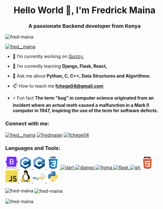 <h1 align="center">Hello World 👋, I'm Fredrick Maina</h1>
<h3 align="center">A passionate Backend developer from Kenya</h3>

<p align="left"> <img src="https://komarev.com/ghpvc/?username=fred-maina&label=Profile%20views&color=0e75b6&style=flat" alt="fred-maina" /> </p>

<p align="left"> <a href="https://twitter.com/fred__maina" target="blank"><img src="https://img.shields.io/twitter/follow/fred__maina?logo=twitter&style=for-the-badge" alt="fred__maina" /></a> </p>

- 🔭 I’m currently working on [Quizzy.](https://github.com/fred-maina/QuizzyBackend)

- 🌱 I’m currently learning **Django, Flask, React,**

- 💬 Ask me about **Python, C, C++, Data Structures and Algorithms.**

- 📫 How to reach me **fchege04@gmail.com**

- ⚡ Fun fact **The term "bug" in computer science originated from an incident where an actual moth caused a malfunction in a Mark II computer in 1947, inspiring the use of the term for software defects.**

<h3 align="left">Connect with me:</h3>
<p align="left">
<a href="https://twitter.com/fred__maina" target="blank"><img align="center" src="https://raw.githubusercontent.com/rahuldkjain/github-profile-readme-generator/master/src/images/icons/Social/twitter.svg" alt="fred__maina" height="30" width="40" /></a>
<a href="https://linkedin.com/in/fredmaian" target="blank"><img align="center" src="https://raw.githubusercontent.com/rahuldkjain/github-profile-readme-generator/master/src/images/icons/Social/linked-in-alt.svg" alt="fredmaian" height="30" width="40" /></a>
<a href="https://www.hackerrank.com/fchege04" target="blank"><img align="center" src="https://raw.githubusercontent.com/rahuldkjain/github-profile-readme-generator/master/src/images/icons/Social/hackerrank.svg" alt="fchege04" height="30" width="40" /></a>
</p>
<h3 align="left">Languages and Tools:</h3>
<p align="left"> <a href="https://getbootstrap.com" target="_blank" rel="noreferrer"> <img src="https://raw.githubusercontent.com/devicons/devicon/master/icons/bootstrap/bootstrap-plain-wordmark.svg" alt="bootstrap" width="40" height="40"/> </a> <a href="https://www.cprogramming.com/" target="_blank" rel="noreferrer"> <img src="https://raw.githubusercontent.com/devicons/devicon/master/icons/c/c-original.svg" alt="c" width="40" height="40"/> </a> <a href="https://www.w3schools.com/cpp/" target="_blank" rel="noreferrer"> <img src="https://raw.githubusercontent.com/devicons/devicon/master/icons/cplusplus/cplusplus-original.svg" alt="cplusplus" width="40" height="40"/> </a> <a href="https://www.w3schools.com/css/" target="_blank" rel="noreferrer"> <img src="https://raw.githubusercontent.com/devicons/devicon/master/icons/css3/css3-original-wordmark.svg" alt="css3" width="40" height="40"/> </a> <a href="https://dart.dev" target="_blank" rel="noreferrer"> <img src="https://www.vectorlogo.zone/logos/dartlang/dartlang-icon.svg" alt="dart" width="40" height="40"/> </a> <a href="https://www.djangoproject.com/" target="_blank" rel="noreferrer"> <img src="https://cdn.worldvectorlogo.com/logos/django.svg" alt="django" width="40" height="40"/> </a> <a href="https://www.figma.com/" target="_blank" rel="noreferrer"> <img src="https://www.vectorlogo.zone/logos/figma/figma-icon.svg" alt="figma" width="40" height="40"/> </a> <a href="https://flask.palletsprojects.com/" target="_blank" rel="noreferrer"> <img src="https://www.vectorlogo.zone/logos/pocoo_flask/pocoo_flask-icon.svg" alt="flask" width="40" height="40"/> </a> <a href="https://git-scm.com/" target="_blank" rel="noreferrer"> <img src="https://www.vectorlogo.zone/logos/git-scm/git-scm-icon.svg" alt="git" width="40" height="40"/> </a> <a href="https://www.w3.org/html/" target="_blank" rel="noreferrer"> <img src="https://raw.githubusercontent.com/devicons/devicon/master/icons/html5/html5-original-wordmark.svg" alt="html5" width="40" height="40"/> </a> <a href="https://developer.mozilla.org/en-US/docs/Web/JavaScript" target="_blank" rel="noreferrer"> <img src="https://raw.githubusercontent.com/devicons/devicon/master/icons/javascript/javascript-original.svg" alt="javascript" width="40" height="40"/> </a> <a href="https://www.linux.org/" target="_blank" rel="noreferrer"> <img src="https://raw.githubusercontent.com/devicons/devicon/master/icons/linux/linux-original.svg" alt="linux" width="40" height="40"/> </a> <a href="https://www.mysql.com/" target="_blank" rel="noreferrer"> <img src="https://raw.githubusercontent.com/devicons/devicon/master/icons/mysql/mysql-original-wordmark.svg" alt="mysql" width="40" height="40"/> </a> <a href="https://www.python.org" target="_blank" rel="noreferrer"> <img src="https://raw.githubusercontent.com/devicons/devicon/master/icons/python/python-original.svg" alt="python" width="40" height="40"/> </a> </p>

<p><img align="left" src="https://github-readme-stats.vercel.app/api/top-langs?username=fred-maina&show_icons=true&locale=en&layout=compact" alt="fred-maina" /></p>

<p>&nbsp;<img align="center" src="https://github-readme-stats.vercel.app/api?username=fred-maina&show_icons=true&locale=en" alt="fred-maina" /></p>

<p><img align="center" src="https://github-readme-streak-stats.herokuapp.com/?user=fred-maina&" alt="fred-maina" /></p>
